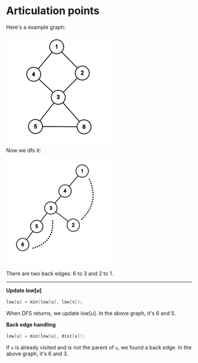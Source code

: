 # Articulation points

Here's a example  graph:

![](ap1.png)

Now we dfs it:

![](ap2.png)

There are two back edges: $6$ to $3$ and $2$ to $1$.

---

**Update $low[u]$**

```c++
low[u] = min(low[u], low[v]);
```

When DFS returns, we update $low[u]$. In the above graph, it's $6$ and $5$.

**Back edge handling**

```c++
low[u] = min(low[u], disc[v]);
```

If `v` is already visited and is not the parent of `u`, we found a back edge. In the above graph, it's $6$ and $3$.